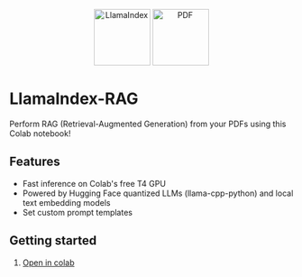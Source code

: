 <p align="center">
    <img src="https://cdn-uploads.huggingface.co/production/uploads/6424f01ea4f3051f54dbbd85/oqVQ04b5KiGt5WOWJmYt8.png" alt="LlamaIndex" width="100" height="100">
    <img src="https://cdn4.iconfinder.com/data/icons/file-extensions-1/64/pdfs-512.png" alt="PDF" width="100" height="100">
</p>

# LlamaIndex-RAG
Perform RAG (Retrieval-Augmented Generation) from your PDFs using this Colab notebook!

## Features
- Fast inference on Colab's free T4 GPU
- Powered by Hugging Face quantized LLMs (llama-cpp-python) and local text embedding models
- Set custom prompt templates

## Getting started
1. [Open in colab](https://colab.research.google.com/github/kazcfz/LlamaIndex-RAG/blob/main/LLM_RAG.ipynb)
